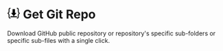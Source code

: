 <h1> <img src="images/logo_128.png" width=30 height=30 /> Get Git Repo </h1>

Download GitHub public repository or repository's specific sub-folders or specific sub-files with a single click.